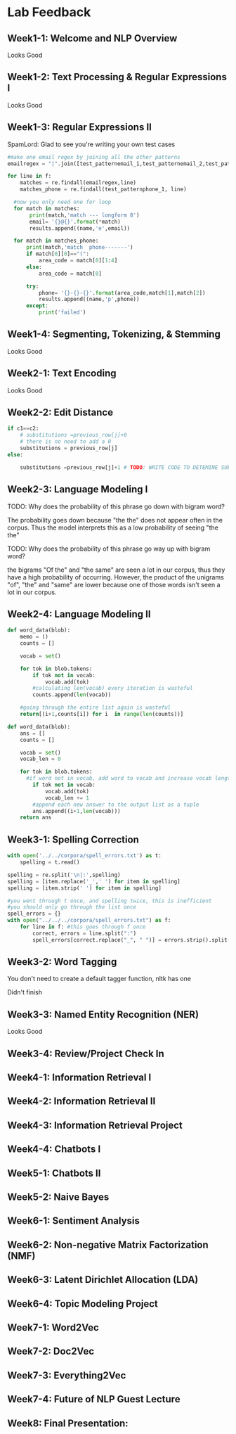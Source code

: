 # Lab Feedback

## Week1-1: Welcome and NLP Overview
Looks Good
## Week1-2: Text Processing & Regular Expressions I
Looks Good
## Week1-3: Regular Expressions II
SpamLord:
Glad to see you're writing your own test cases

```python
#make one email regex by joining all the other patterns
emailregex = "|".join([test_patternemail_1,test_patternemail_2,test_patternemail_3])

for line in f:
    matches = re.findall(emailregex,line)
    matches_phone = re.findall(test_patternphone_1, line)

  #now you only need one for loop
  for match in matches:
       print(match,'match --- longform 8')
       email= '{}@{}'.format(*match)
       results.append((name,'e',email))

  for match in matches_phone:
      print(match,'match  phone-------')
      if match[0][0]=="(":
          area_code = match[0][1:4]
      else:
          area_code = match[0]

      try:
          phone= '{}-{}-{}'.format(area_code,match[1],match[2])
          results.append((name,'p',phone))
      except:
          print('failed')

```
## Week1-4: Segmenting, Tokenizing, & Stemming
Looks Good
## Week2-1: Text Encoding
Looks Good
## Week2-2: Edit Distance
```python
if c1==c2:
    # substitutions =previous_row[j]+0
    # there is no need to add a 0
    substitutions = previous_row[j]
else:

    substitutions =previous_row[j]+1 # TODO: WRITE CODE TO DETEMINE SUBSTITUTION
```

## Week2-3: Language Modeling I
TODO: Why does the probability of this phrase go down with bigram word?

The probability goes down because "the the" does not appear often in the corpus. Thus the model interprets this as a low probability of seeing "the the"


TODO: Why does the probability of this phrase go way up with bigram word?

the bigrams "Of the" and "the same" are seen a lot in our corpus, thus they have a high probability of occurring. However, the product of the unigrams "of", "the" and "same" are lower because one of those words isn't seen a lot in our corpus.
## Week2-4: Language Modeling II
```python
def word_data(blob):
    memo = ()
    counts = []

    vocab = set()

    for tok in blob.tokens:
        if tok not in vocab:
            vocab.add(tok)
        #calculating len(vocab) every iteration is wasteful
        counts.append(len(vocab))

    #going through the entire list again is wasteful
    return[(i+1,counts[i]) for i  in range(len(counts))]

def word_data(blob):
    ans = []
    counts = []

    vocab = set()
    vocab_len = 0

    for tok in blob.tokens:
      #if word not in vocab, add word to vocab and increase vocab length by 1
        if tok not in vocab:
            vocab.add(tok)
            vocab_len += 1
        #append each new answer to the output list as a tuple
        ans.append((i+1,len(vocab)))
    return ans
```
## Week3-1: Spelling Correction
```python
with open('../../corpora/spell_errors.txt') as t:
    spelling = t.read()

spelling = re.split('\n|:',spelling)
spelling = [item.replace('_',' ') for item in spelling]
spelling = [item.strip(' ') for item in spelling]

#you went through t once, and spelling twice, this is inefficient
#you should only go through the list once
spell_errors = {}
with open("../../../corpora/spell_errors.txt") as f:
    for line in f: #this goes through f once
        correct, errors = line.split(":")
        spell_errors[correct.replace("_", " ")] = errors.strip().split(", ")  
```
## Week3-2: Word Tagging
You don't need to create a default tagger function, nltk has one

Didn't finish
## Week3-3: Named Entity Recognition (NER)
Looks Good
## Week3-4: Review/Project Check In

## Week4-1: Information Retrieval I

## Week4-2: Information Retrieval II

## Week4-3: Information Retrieval Project

## Week4-4: Chatbots I

## Week5-1: Chatbots II

## Week5-2: Naive Bayes

## Week6-1: Sentiment Analysis

## Week6-2: Non-negative Matrix Factorization (NMF)

## Week6-3: Latent Dirichlet Allocation (LDA)

## Week6-4: Topic Modeling Project

## Week7-1: Word2Vec

## Week7-2: Doc2Vec

## Week7-3: Everything2Vec

## Week7-4: Future of NLP Guest Lecture

## Week8: Final Presentation:

